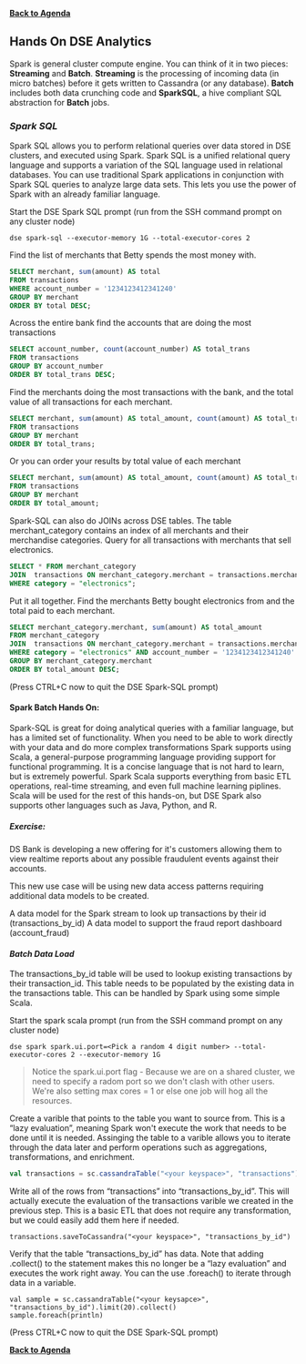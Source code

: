 **[Back to Agenda](./../../README.md)**

Hands On DSE Analytics
--------------------

Spark is general cluster compute engine. You can think of it in two pieces: **Streaming** and **Batch**.
**Streaming** is the processing of incoming data (in micro batches) before it gets written to Cassandra (or any database).
**Batch** includes both data crunching code and **SparkSQL**, a hive compliant SQL abstraction for **Batch** jobs.



### *Spark SQL*

Spark SQL allows you to perform relational queries over data stored in DSE clusters, and executed using Spark. Spark SQL is a unified relational query language and supports a variation of the SQL language used in relational databases. You can use traditional Spark applications in conjunction with Spark SQL queries to analyze large data sets. This lets you use the power of Spark with an already familiar language.

Start the DSE Spark SQL prompt (run from the SSH command prompt on any cluster node)

```
dse spark-sql --executor-memory 1G --total-executor-cores 2
```

Find the list of merchants that Betty spends the most money with.

```sql
SELECT merchant, sum(amount) AS total 
FROM transactions 
WHERE account_number = '1234123412341240' 
GROUP BY merchant 
ORDER BY total DESC;
```

Across the entire bank find the accounts that are doing the most transactions

```sql
SELECT account_number, count(account_number) AS total_trans 
FROM transactions 
GROUP BY account_number 
ORDER BY total_trans DESC;
```

Find the merchants doing the most transactions with the bank, and the total value of all transactions for each merchant.

```sql
SELECT merchant, sum(amount) AS total_amount, count(amount) AS total_trans 
FROM transactions 
GROUP BY merchant 
ORDER BY total_trans;
```

Or you can order your results by total value of each merchant
```sql
SELECT merchant, sum(amount) AS total_amount, count(amount) AS total_trans 
FROM transactions 
GROUP BY merchant 
ORDER BY total_amount;
```

Spark-SQL can also do JOINs across DSE tables. The table  merchant_category contains an index of all merchants and their merchandise categories. Query for all transactions with merchants that sell electronics.
```sql
SELECT * FROM merchant_category 
JOIN  transactions ON merchant_category.merchant = transactions.merchant 
WHERE category = "electronics";
```

Put it all together. Find the merchants Betty bought electronics from and the total paid to each merchant.
```sql
SELECT merchant_category.merchant, sum(amount) AS total_amount 
FROM merchant_category 
JOIN  transactions ON merchant_category.merchant = transactions.merchant 
WHERE category = "electronics" AND account_number = '1234123412341240' 
GROUP BY merchant_category.merchant 
ORDER BY total_amount DESC;
```

(Press CTRL+C now to quit the DSE Spark-SQL prompt)

#### **Spark Batch Hands On:**

Spark-SQL is great for doing analytical queries with a familiar language, but has a limited set of functionality. When you need to be able to work directly with your data and do more complex transformations Spark supports using Scala, a general-purpose programming language providing support for functional programming. It is a concise language that is not hard to learn, but is extremely powerful. Spark Scala supports everything from basic ETL operations, real-time streaming, and even full machine learning piplines. Scala will be used for the rest of this hands-on, but DSE Spark also supports other languages such as Java, Python, and R.

##### Exercise:

DS Bank is developing a new offering for it's customers allowing them to view realtime reports about any possible fraudulent events against their accounts.

This new use case will be using new data access patterns requiring additional data models to be created.

A data model for the Spark stream to look up transactions by their id (transactions_by_id)
A data model to support the fraud report dashboard (account_fraud)

#### *Batch Data Load*
The  transactions_by_id table will be used to lookup existing transactions by their transaction_id. This table needs to be populated by the existing data in the  transactions table. This can be handled by Spark using some simple Scala.

Start the spark scala prompt (run from the SSH command prompt on any cluster node)

```
dse spark spark.ui.port=<Pick a random 4 digit number> --total-executor-cores 2 --executor-memory 1G
```

>Notice the spark.ui.port flag - Because we are on a shared cluster, we need to specify a radom port so we don't clash with other users. We're also setting max cores = 1 or else one job will hog all the resources.

Create a varible that points to the table you want to source from. This is a “lazy evaluation”, meaning Spark won't execute the work that needs to be done until it is needed. Assinging the table to a varible allows you to iterate through the data later and perform operations such as aggregations, transformations, and enrichment.

```scala
val transactions = sc.cassandraTable("<your keyspace>", "transactions")
```

Write all of the rows from “transactions” into “transactions_by_id”. This will actually execute the evaluation of the transactions varible we created in the previous step. This is a basic ETL that does not require any transformation, but we could easily add them here if needed.
```
transactions.saveToCassandra("<your keyspace>", "transactions_by_id")
```

Verify that the table “transactions_by_id” has data. Note that adding .collect() to the statement makes this no longer be a “lazy evaluation” and executes the work right away. You can the use .foreach() to iterate through data in a variable.
```
val sample = sc.cassandraTable("<your keysapce>", "transactions_by_id").limit(20).collect()
sample.foreach(println)
```

(Press CTRL+C now to quit the DSE Spark-SQL prompt)


**[Back to Agenda](./../../README.md)**

